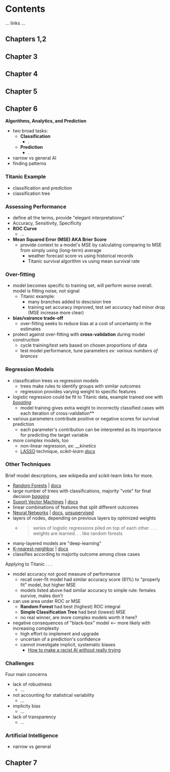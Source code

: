 # Contents

... links ...

## Chapters 1,2

## Chapter 3

## Chapter 4

## Chapter 5

## Chapter 6

**Algorithms, Analytics, and Prediction**

 - two broad tasks:
   - **Classification**
     - .
   - **Prediction**
     - .	 
 - narrow vs general AI
 - finding patterns
 
### Titanic Example

 - classification and prediction
 - classification tree

### Assessing Performance

 - define all the terms, provide "elegant interpretations"
 - Accuracy, Sensitivity, Specificity
 - **ROC Curve**
   - ...
 - **Mean Squared Error (MSE) AKA Brier Score**
   - provide context to a model's MSE by calculating comparing to MSE from simply using (long-term) average
     - weather forecast score vs using historical records
     - Titanic survival algorithm vs using mean survival rate
   
### Over-fitting

 - model becomes specific to training set, will perform worse overall. model is fitting noise, not signal
   - Titanic example: 
     - many branches added to descision tree
	 - training set accuracy improved, test set accuracy had minor drop (MSE increase more clear)
 - **bias/vairance trade-off**
   - over-fitting seeks to reduce bias at a cost of uncertainty in the estimates
 - protect against over-fitting with **cross-validation** during model construction
   - cycle training/test sets based on chosen proportions of data
   - test model performance, tune parameters *ex: various numbers of brances*
   
### Regression Models

 - classification trees vs regression models
   - trees make rules to identify groups with similar outcomes
   - regression provides varying weight to specific features
 - logistic regression could be fit to Titanic data, example trained one with *[boosting](https://en.wikipedia.org/wiki/Gradient_boosting)*
   - model training gives extra weight to incorrectly classified cases with each iteration of cross-validation**
 - various parameters contribute positive or negative scores for survival prediction
   - each parameter's contribution can be interpreted as its importance for predicting the target variable
 - more complex models, too
   - non-linear regression, *ex: __kinetics*
   - [LASSO](https://en.wikipedia.org/wiki/Lasso_(statistics)) technique, *scikit-learn [docs](https://scikit-learn.org/stable/modules/linear_model.html#lasso)*
   
### Other Techniques

Brief model descriptions, see wikipedia and scikit-learn links for more.

 - [Random Forests](https://en.wikipedia.org/wiki/Random_forest#See_also) | [docs](https://scikit-learn.org/stable/modules/ensemble.html#random-forests)
  - large number of trees with classifications, majority "vote" for final decision *[bagging](https://en.wikipedia.org/wiki/Bootstrap_aggregating)*
 - [Suport Vector Machines](https://en.wikipedia.org/wiki/Support_vector_machine) | [docs](https://scikit-learn.org/stable/modules/svm.html#support-vector-machines)
  - linear combinations of features that split different outcomes
 - [Neural Networks](https://en.wikipedia.org/wiki/Artificial_neural_network) | [docs](https://scikit-learn.org/stable/modules/neural_networks_supervised.html#neural-networks-supervised), [unsupervised](https://scikit-learn.org/stable/modules/neural_networks_unsupervised.html#neural-networks-unsupervised)
  - layers of nodes, depending on previous layers by optimized weights
    - > series of logistic regressions piled on top of each other . . . weights are learned. . . like random forests
  - many-layered models are "deep-learning"
 - [K-nearest-neighbor](https://en.wikipedia.org/wiki/K-nearest_neighbors_algorithm) | [docs](https://scikit-learn.org/stable/modules/neighbors.html)
  - classifies according to majority outcome among close cases 
  
Applying to Titanic . . .

 - model accuracy not good measure of performance
   - recall over-fit model had similar accuracy score (81%) to "properly fit" model, but higher MSE
   - models listed above had similar accuracy to simple rule: females survive, males don't
 - can use area under ROC or MSE
   - **Random Forest** had best (highest) ROC integral
   - **Simple Classification Tree** had best (lowest) MSE
   - no real winner, are more complex models worth it here?
 - negative consequences of "black-box" model <-- more likely with increasing complexity
   - high effort to implement and upgrade
   - uncertain of a prediction's confidence
   - cannot investigate implicit, systematic biases
     - [How to make a racist AI without really trying](http://blog.conceptnet.io/posts/2017/how-to-make-a-racist-ai-without-really-trying/)

### Challenges

Four main concerns

 - lack of robustness
   - ...
 - not accounting for statistical variability
   - ...
 - implicity bias
   - ...
 - lack of transparency
   - ...
   
### Artificial Intelligence

 - narrow vs general

## Chapter 7